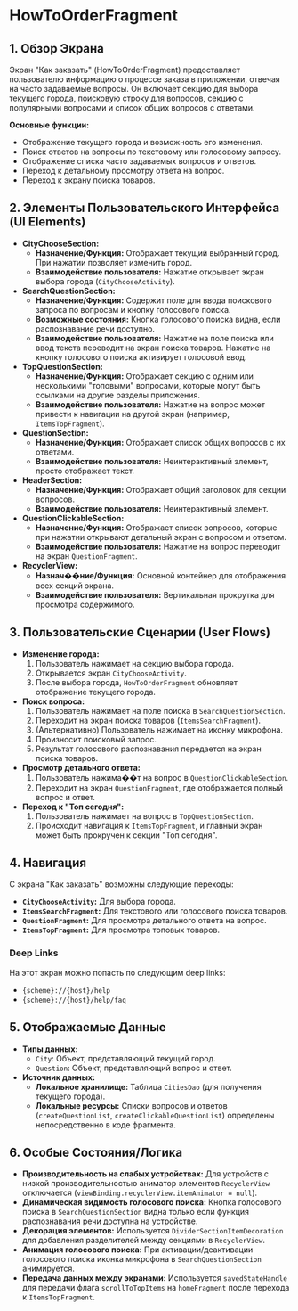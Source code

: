 # HowToOrderFragment

## 1. Обзор Экрана

Экран "Как заказать" (HowToOrderFragment) предоставляет пользователю информацию о процессе заказа в приложении, отвечая на часто задаваемые вопросы. Он включает секцию для выбора текущего города, поисковую строку для вопросов, секцию с популярными вопросами и список общих вопросов с ответами.

**Основные функции:**
*   Отображение текущего города и возможность его изменения.
*   Поиск ответов на вопросы по текстовому или голосовому запросу.
*   Отображение списка часто задаваемых вопросов и ответов.
*   Переход к детальному просмотру ответа на вопрос.
*   Переход к экрану поиска товаров.

## 2. Элементы Пользовательского Интерфейса (UI Elements)

*   **CityChooseSection:**
    *   **Назначение/Функция:** Отображает текущий выбранный город. При нажатии позволяет изменить город.
    *   **Взаимодействие пользователя:** Нажатие открывает экран выбора города (`CityChooseActivity`).
*   **SearchQuestionSection:**
    *   **Назначение/Функция:** Содержит поле для ввода поискового запроса по вопросам и кнопку голосового поиска.
    *   **Возможные состояния:** Кнопка голосового поиска видна, если распознавание речи доступно.
    *   **Взаимодействие пользователя:** Нажатие на поле поиска или ввод текста переводит на экран поиска товаров. Нажатие на кнопку голосового поиска активирует голосовой ввод.
*   **TopQuestionSection:**
    *   **Назначение/Функция:** Отображает секцию с одним или несколькими "топовыми" вопросами, которые могут быть ссылками на другие разделы приложения.
    *   **Взаимодействие пользователя:** Нажатие на вопрос может привести к навигации на другой экран (например, `ItemsTopFragment`).
*   **QuestionSection:**
    *   **Назначение/Функция:** Отображает список общих вопросов с их ответами.
    *   **Взаимодействие пользователя:** Неинтерактивный элемент, просто отображает текст.
*   **HeaderSection:**
    *   **Назначение/Функция:** Отображает общий заголовок для секции вопросов.
    *   **Взаимодействие пользователя:** Неинтерактивный элемент.
*   **QuestionClickableSection:**
    *   **Назначение/Функция:** Отображает список вопросов, которые при нажатии открывают детальный экран с вопросом и ответом.
    *   **Взаимодействие пользователя:** Нажатие на вопрос переводит на экран `QuestionFragment`.
*   **RecyclerView:**
    *   **Назнач��ние/Функция:** Основной контейнер для отображения всех секций экрана.
    *   **Взаимодействие пользователя:** Вертикальная прокрутка для просмотра содержимого.

## 3. Пользовательские Сценарии (User Flows)

*   **Изменение города:**
    1.  Пользователь нажимает на секцию выбора города.
    2.  Открывается экран `CityChooseActivity`.
    3.  После выбора города, `HowToOrderFragment` обновляет отображение текущего города.
*   **Поиск вопроса:**
    1.  Пользователь нажимает на поле поиска в `SearchQuestionSection`.
    2.  Переходит на экран поиска товаров (`ItemsSearchFragment`).
    3.  (Альтернативно) Пользователь нажимает на иконку микрофона.
    4.  Произносит поисковый запрос.
    5.  Результат голосового распознавания передается на экран поиска товаров.
*   **Просмотр детального ответа:**
    1.  Пользователь нажима��т на вопрос в `QuestionClickableSection`.
    2.  Переходит на экран `QuestionFragment`, где отображается полный вопрос и ответ.
*   **Переход к "Топ сегодня":**
    1.  Пользователь нажимает на вопрос в `TopQuestionSection`.
    2.  Происходит навигация к `ItemsTopFragment`, и главный экран может быть прокручен к секции "Топ сегодня".

## 4. Навигация

С экрана "Как заказать" возможны следующие переходы:

*   **`CityChooseActivity`:** Для выбора города.
*   **`ItemsSearchFragment`:** Для текстового или голосового поиска товаров.
*   **`QuestionFragment`:** Для просмотра детального ответа на вопрос.
*   **`ItemsTopFragment`:** Для просмотра топовых товаров.

### Deep Links

На этот экран можно попасть по следующим deep links:

*   `{scheme}://{host}/help`
*   `{scheme}://{host}/help/faq`

## 5. Отображаемые Данные

*   **Типы данных:**
    *   `City`: Объект, представляющий текущий город.
    *   `Question`: Объект, представляющий вопрос и ответ.
*   **Источник данных:**
    *   **Локальное хранилище:** Таблица `CitiesDao` (для получения текущего города).
    *   **Локальные ресурсы:** Списки вопросов и ответов (`createQuestionList`, `createClickableQuestionList`) определены непосредственно в коде фрагмента.

## 6. Особые Состояния/Логика

*   **Производительность на слабых устройствах:** Для устройств с низкой производительностью аниматор элементов `RecyclerView` отключается (`viewBinding.recyclerView.itemAnimator = null`).
*   **Динамическая видимость голосового поиска:** Кнопка голосового поиска в `SearchQuestionSection` видна только если функция распознавания речи доступна на устройстве.
*   **Декорация элементов:** Используется `DividerSectionItemDecoration` для добавления разделителей между секциями в `RecyclerView`.
*   **Анимация голосового поиска:** При активации/деактивации голосового поиска иконка микрофона в `SearchQuestionSection` анимируется.
*   **Передача данных между экранами:** Используется `savedStateHandle` для передачи флага `scrollToTopItems` на `homeFragment` после перехода к `ItemsTopFragment`.